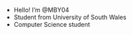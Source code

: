 - Hello! I’m @MBY04
- Student from University of South Wales
- Computer Science student
<!---
MBY04/MBY04 is a ✨ special ✨ repository because its `README.md` (this file) appears on your GitHub profile.
You can click the Preview link to take a look at your changes.
--->
